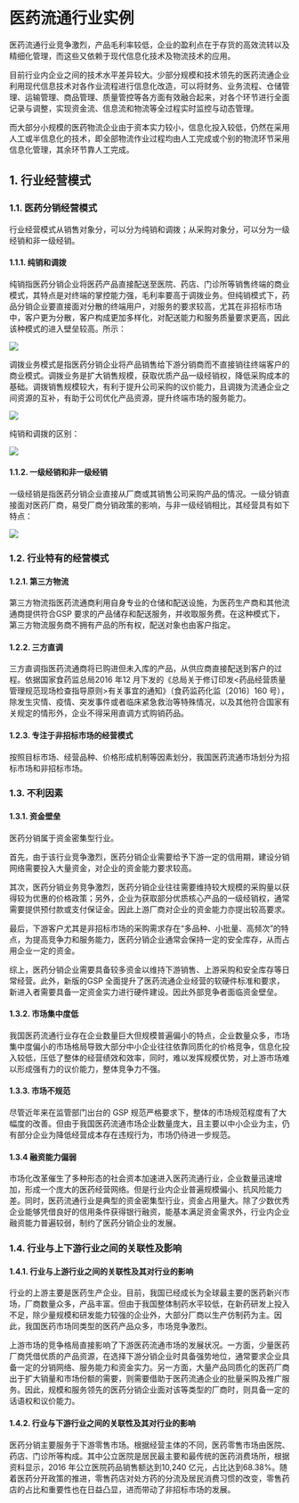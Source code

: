 # 医药流通行业实例

医药流通行业竞争激烈，产品毛利率较低，企业的盈利点在于存货的高效流转以及精细化管理，而这些又依赖于现代信息化技术及物流技术的应用。

目前行业内企业之间的技术水平差异较大。少部分规模和技术领先的医药流通企业利用现代信息技术对各作业流程进行信息化改造，可以将财务、业务流程、仓储管理、运输管理、商品管理、质量管控等各方面有效融合起来，对各个环节进行全面记录与调整，实现资金流、信息流和物流等全过程实时监控与动态管理。

而大部分小规模的医药物流企业由于资本实力较小，信息化投入较低，仍然在采用人工或半信息化的技术，即全部物流作业过程均由人工完成或个别的物流环节采用信息化管理，其余环节靠人工完成。

## 1. 行业经营模式

### 1.1. 医药分销经营模式

行业经营模式从销售对象分，可以分为纯销和调拨；从采购对象分，可以分为一级经销和非一级经销。

#### 1.1.1. 纯销和调拨

纯销指医药分销企业将医药产品直接配送至医院、药店、门诊所等销售终端的商业模式，其特点是对终端的掌控能力强，毛利率要高于调拨业务。但纯销模式下，药品分销企业要直接面对分散的终端用户，对服务的要求较高，尤其在非招标市场中，客户更为分散，客户构成更加多样化，对配送能力和服务质量要求更高，因此该种模式的进入壁垒较高。所示：

![](https://ws3.sinaimg.cn/large/006tNbRwgy1fvzrblffbsj30eg02uaa6.jpg)

调拨业务模式是指医药分销企业将产品销售给下游分销商而不直接销往终端客户的商业模式。调拨业务是扩大销售规模，获取优质产品一级经销权，降低采购成本的基础。调拨销售规模较大，有利于提升公司采购的议价能力，且调拨为流通企业之间资源的互补，有助于公司优化产品资源，提升终端市场的服务能力。

![](https://ws3.sinaimg.cn/large/006tNbRwgy1fvzrcvxvuqj30eg093dgb.jpg)

纯销和调拨的区别：

![](https://ws2.sinaimg.cn/large/006tNbRwgy1fvzrr7okq0j30eg07k3zh.jpg)

#### 1.1.2. 一级经销和非一级经销

一级经销是指医药分销企业直接从厂商或其销售公司采购产品的情况。一级分销直接面对医药厂商，易受厂商分销政策的影响，与非一级经销相比，其经营具有如下特点：

![](https://ws1.sinaimg.cn/large/006tNbRwgy1fvzrt0k0q9j30eg07n75h.jpg)

### 1.2. 行业特有的经营模式

#### 1.2.1. 第三方物流

第三方物流指医药流通商利用自身专业的仓储和配送设施，为医药生产商和其他流通商提供符合GSP 要求的产品储存和配送服务，并收取服务费。在这种模式下，第三方物流服务商不拥有产品的所有权，配送对象也由客户指定。

#### 1.2.2. 三方直调

三方直调指医药流通商将已购进但未入库的产品，从供应商直接配送到客户的过程。依据国家食药监总局2016 年12 月下发的《总局关于修订印发<药品经营质量管理规范现场检查指导原则>有关事宜的通知》（食药监药化监〔2016〕160 号），除发生灾情、疫情、突发事件或者临床紧急救治等特殊情况，以及其他符合国家有关规定的情形外，企业不得采用直调方式购销药品。

#### 1.2.3. 专注于非招标市场的经营模式

按照目标市场、经营品种、价格形成机制等因素划分，我国医药流通市场划分为招标市场和非招标市场。

### 1.3. 不利因素

#### 1.3.1. 资金壁垒

医药分销属于资金密集型行业。

首先，由于该行业竞争激烈，医药分销企业需要给予下游一定的信用期，建设分销网络需要投入大量资金，对企业的资金能力要求较高。

其次，医药分销业务竞争激烈，医药分销企业往往需要维持较大规模的采购量以获得较为优惠的价格政策；另外，企业为获取部分优质核心产品的一级经销权，通常需要提供预付款或支付保证金。因此上游厂商对企业的资金能力亦提出较高要求。

最后，下游客户尤其是非招标市场的采购需求存在“多品种、小批量、高频次”的特点，为提高竞争力和服务能力，医药分销企业通常会保持一定的安全库存，从而占用企业一定的资金。

综上，医药分销企业需要具备较多资金以维持下游销售、上游采购和安全库存等日常经营。此外，新版的GSP 全面提升了医药流通企业经营的软硬件标准和要求，新进入者需要具备一定资金实力进行硬件建设。因此外部竞争者面临资金壁垒。

#### 1.3.2. 市场集中度低

我国医药流通行业存在企业数量巨大但规模普遍偏小的特点，企业数量众多，市场集中度偏小的市场格局导致大部分中小企业往往依靠同质化的价格竞争，信息化投入较低，压低了整体的经营绩效和效率，同时，难以发挥规模优势，对上游市场难以形成强有力的议价能力，整体竞争力不强。

#### 1.3.3. 市场不规范

尽管近年来在监管部门出台的 GSP 规范严格要求下，整体的市场规范程度有了大幅度的改善。但由于我国医药流通市场企业数量庞大，且主要以中小企业为主，仍有部分企业为降低经营成本存在违规行为，市场仍待进一步规范。

#### 1.3.4 融资能力偏弱

市场化改革催生了多种形态的社会资本加速进入医药流通行业，企业数量迅速增加，形成一个庞大的医药经营网络。但是行业内企业普遍规模偏小、抗风险能力差。同时，医药流通行业是典型的资金密集型行业，资金占用量大。除了少数优秀企业能够凭借良好的信用条件获得银行融资，能基本满足资金需求外，行业内企业融资能力普遍较弱，制约了医药分销企业的发展。

### 1.4. 行业与上下游行业之间的关联性及影响

#### 1.4.1. 行业与上游行业之间的关联性及其对行业的影响

行业的上游主要是医药生产企业。目前，我国已经成长为全球最主要的医药新兴市场，厂商数量众多，产品丰富。但由于我国整体制药水平较低，在新药研发上投入不足，除少量规模和研发能力较强的企业外，大部分厂商以生产仿制药为主。因此，我国医药市场同类型的医药产品众多，市场竞争激烈。

上游市场的竞争格局直接影响了下游医药流通市场的发展状况。一方面，少量医药厂商凭借优质的产品资源，在选择下游分销企业时具备强势地位，通常要求企业具备一定的分销网络、服务能力和资金实力。另一方面，大量产品同质化的医药厂商出于扩大销量和市场份额的需要，则需要借助于医药流通企业的批量采购及推广服务。因此，规模和服务领先的医药分销企业面对该等类型的厂商时，则具备一定的话语权和议价能力。

#### 1.4.2. 行业与下游行业之间的关联性及其对行业的影响

医药分销主要服务于下游零售市场。根据经营主体的不同，医药零售市场由医院、药店、门诊所等构成。其中公立医院是居民最主要和最传统的医药消费场所，根据资料显示，2016 年公立医院药品销售额达到10,240 亿元，占比达到68.38%。随着医药分开政策的推进，零售药店对处方药的分流及居民消费习惯的改变，零售药店的占比和重要性也在日益凸显，进而带动了非招标市场的发展。
